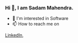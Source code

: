 ### Hi 👋, I am Sadam Mahendra.
- 🌱 I'm interested in Software
- 📫 How to reach me on 

<a href="https://www.linkedin.com/in/muhammad-sadam-mahendra-850a2a233/" target="_blank">LinkedIn</a>,


<!--
**SadamMahendra/SadamMahendra** is a ✨ _special_ ✨ repository because its `README.md` (this file) appears on your GitHub profile.

Here are some ideas to get you started:

- 🔭 I’m currently working on ...
- 🌱 I’m currently learning ...
- 👯 I’m looking to collaborate on ...
- 🤔 I’m looking for help with ...
- 💬 Ask me about ...
- 📫 How to reach me: ...
- 😄 Pronouns: ...
- ⚡ Fun fact: ...
-->
